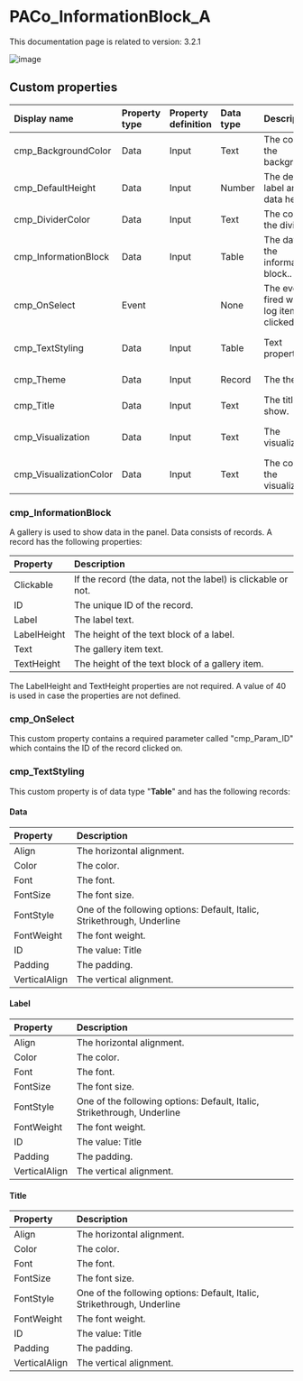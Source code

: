 # PACo_InformationBlock_A

This documentation page is related to version: 3.2.1

![image](https://github.com/user-attachments/assets/bdefd525-8cef-4526-8a7e-6bffa552aaf8)

## Custom properties
| Display name | Property type | Property definition | Data type | Description | Memo
| :--- | :--- | :--- | :--- | :--- | :--- |
| cmp_BackgroundColor | Data | Input | Text | The color of the background. | |
| cmp_DefaultHeight | Data | Input | Number | The default label and data height. | |
| cmp_DividerColor | Data | Input | Text | The color of the divider. | |
| cmp_InformationBlock | Data | Input | Table | The data in the information block.. | See documentation on cmp_InformationBlock below. |
| cmp_OnSelect | Event | | None | The event fired when a log item is clicked on. | |
| cmp_TextStyling | Data | Input | Table | Text properties. | See the documention on cmp_TextStyling below. |
| cmp_Theme | Data | Input | Record | The theme. | See the documention on theming. |
| cmp_Title | Data | Input | Text | The title to show. | |
| cmp_Visualization | Data | Input | Text | The visualization. | See the documention of canvas component PACo_Visualization_A. |
| cmp_VisualizationColor | Data | Input | Text | The color of the visualization. | |

### cmp_InformationBlock
A gallery is used to show data in the panel. Data consists of records. A record has the following properties:

| Property | Description |
| :--- | :--- |
| Clickable | If the record (the data, not the label) is clickable or not. |
| ID | The unique ID of the record. |
| Label | The label text. |
| LabelHeight | The height of the text block of a label. |
| Text | The gallery item text. |
| TextHeight | The height of the text block of a gallery item. |

The LabelHeight and TextHeight properties are not required. A value of 40 is used in case the properties are not defined.

### cmp_OnSelect
This custom property contains a required parameter called "cmp_Param_ID" which contains the ID of the record clicked on.

### cmp_TextStyling
This custom property is of data type "**Table**" and has the following records:

#### Data

| Property | Description |
| :--- | :--- |
| Align | The horizontal alignment. |
| Color | The color. |
| Font | The font. |
| FontSize | The font size. |
| FontStyle | One of the following options: Default, Italic, Strikethrough, Underline |
| FontWeight | The font weight. |
| ID | The value: Title |
| Padding | The padding. |
| VerticalAlign | The vertical alignment. |

#### Label

| Property | Description |
| :--- | :--- |
| Align | The horizontal alignment. |
| Color | The color. |
| Font | The font. |
| FontSize | The font size. |
| FontStyle | One of the following options: Default, Italic, Strikethrough, Underline |
| FontWeight | The font weight. |
| ID | The value: Title |
| Padding | The padding. |
| VerticalAlign | The vertical alignment. |

#### Title

| Property | Description |
| :--- | :--- |
| Align | The horizontal alignment. |
| Color | The color. |
| Font | The font. |
| FontSize | The font size. |
| FontStyle | One of the following options: Default, Italic, Strikethrough, Underline |
| FontWeight | The font weight. |
| ID | The value: Title |
| Padding | The padding. |
| VerticalAlign | The vertical alignment. |
